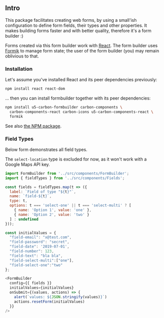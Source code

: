 ## Intro

This package facilitates creating web forms, by using a small'ish configuration to define form fields, their types and other properties. It makes building forms faster and with  better quality, therefore it's a form builder :)

Forms created via this form builder work with [React](https://reactjs.org/).
The form builder uses [Formik](https://www.npmjs.com/package/formik) to manage form state; the user of the form builder (you) may remain oblivious to that.


### Installation

Let's assume you've installed React and its peer dependencies previously:

```bash static
npm install react react-dom
```

... then you can install formbuilder together with its peer dependencies:

```bash static
npm install u5-carbon-formbuilder carbon-components \
  carbon-components-react carbon-icons u5-carbon-components-react \
  formik
```

See also [the NPM package](https://www.npmjs.com/package/u5-carbon-formbuilder).

### Field Types

Below form demonstrates all field types.

The `select-location` type is excluded for now, as it won't work with a Google Maps API key.

```js
import FormBuilder from '../src/components/FormBuilder';
import { fieldTypes } from '../src/components/Fields';

const fields = fieldTypes.map(t => ({
  label: `Field of type "${t}"`,
  name: `field-${t}`,
  type: t,
  options: t === 'select-one' || t === 'select-multi' ? [
    { name: 'Option 1', value: 'one' },
    { name: 'Option 2', value: 'two' }
  ] : undefined
}));

const initialValues = {
  "field-email": "x@test.com",
  "field-password": "secret",
  "field-date": '2019-07-01',
  "field-number": 123,
  "field-text": "bla bla",
  "field-select-multi":["one"],
  "field-select-one":"two"
};

<FormBuilder
  config={{ fields }}
  initialValues={initialValues}
  onSubmit={(values, actions) => {
    alert(`values: ${JSON.stringify(values)}`)
    actions.resetForm(initialValues)
  }}
/>

```
